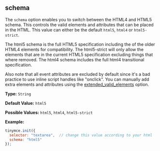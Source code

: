 ## schema

The `schema` option enables you to switch between the HTML4 and HTML5 schema. This controls the valid elements and attributes that can be placed in the HTML. This value can either be the default `html5`, `html4` or `html5-strict`.

The html5 schema is the full HTML5 specification including the of the older HTML4 elements for compatibility. The html5-strict will only allow the elements that are in the current HTML5 specification excluding things that where removed. The html4 schema includes the full html4 transitional specification.

Also note that all event attributes are excluded by default since it's a bad practice to use inline script handles like "onclick". You can manually add extra elements and attributes using the [extended_valid_elements](#extended_valid_elements) option.

**Type:** `String`

**Default Value:** `html5`

**Possible Values:** `html5`, `html4`, `html5-strict`

**Example:**

```js
tinymce.init({
  selector: "textarea",  // change this value according to your html
  schema: "html5"
});
```
